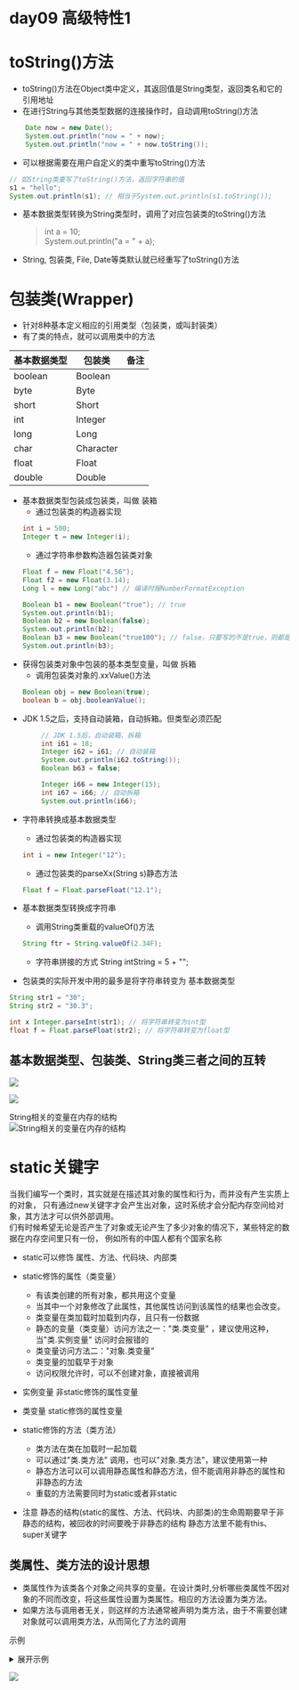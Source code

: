 day09 高级特性1
==

# toString()方法
* toString()方法在Object类中定义，其返回值是String类型，返回类名和它的引用地址
* 在进行String与其他类型数据的连接操作时，自动调用toString()方法
```java
    Date now = new Date();
    System.out.println("now = " + now);
    System.out.println("now = " + now.toString()); 
```
* 可以根据需要在用户自定义的类中重写toString()方法
```java
// 如String类重写了toString()方法，返回字符串的值
s1 = "hello";
System.out.println(s1); // 相当于System.out.println(s1.toString());

```
* 基本数据类型转换为String类型时，调用了对应包装类的toString()方法
    >int a = 10;  
    System.out.println("a = " + a);
    
* String, 包装类, File, Date等类默认就已经重写了toString()方法


    
# 包装类(Wrapper)
* 针对8种基本定义相应的引用类型（包装类，或叫封装类）
* 有了类的特点，就可以调用类中的方法

基本数据类型 |包装类 |备注
:--- |--- |---
boolean |Boolean |
byte |Byte |
short |Short |
int |Integer |
long |Long |
char |Character
float |Float |
double |Double |


* 基本数据类型包装成包装类，叫做 装箱
    *  通过包装类的构造器实现
    ```java
    int i = 500;
    Integer t = new Integer(i);
  
    ````
    * 通过字符串参数构造器包装类对象
    ```java
    Float f = new Float("4.56");
    Float f2 = new Float(3.14);
    Long l = new Long("abc") // 编译时报NumberFormatException
  
    Boolean b1 = new Boolean("true"); // true
    System.out.println(b1);
    Boolean b2 = new Boolean(false);
    System.out.println(b2);
    Boolean b3 = new Boolean("true100"); // false，只要写的不是true，则都是false,能正常编译和运行
    System.out.println(b3);
    ```
* 获得包装类对象中包装的基本类型变量，叫做 拆箱
    * 调用包装类对象的.xxValue()方法
    ```java
    Boolean obj = new Boolean(true);
    boolean b = obj.booleanValue();
    ```
* JDK 1.5之后，支持自动装箱，自动拆箱。但类型必须匹配
```java
        // JDK 1.5后，自动装箱、拆箱
        int i61 = 18;
        Integer i62 = i61; // 自动装箱
        System.out.println(i62.toString());
        Boolean b63 = false;

        Integer i66 = new Integer(15);
        int i67 = i66; // 自动拆箱
        System.out.println(i66);
```

* 字符串转换成基本数据类型
    * 通过包装类的构造器实现
    ```java
    int i = new Integer("12");
    ```
    * 通过包装类的parseXx(String s)静态方法
    ```java
    Float f = Float.parseFloat("12.1");
    ```
* 基本数据类型转换成字符串
    * 调用String类重载的valueOf()方法
    ```java
    String ftr = String.valueOf(2.34F);
    ```
    * 字符串拼接的方式
    String intString = 5 + "";
    
* 包装类的实际开发中用的最多是将字符串转变为 基本数据类型
```java
String str1 = "30";
String str2 = "30.3";

int x Integer.parseInt(str1); // 将字符串转变为int型
float f = Float.parseFloat(str2); // 将字符串转变为float型

```

## 基本数据类型、包装类、String类三者之间的互转
![](./images/基本数据类型、包装类、String类互转.png)

![](./images/基本数据类型、包装类、String类互转2.png)

String相关的变量在内存的结构  
![String相关的变量在内存的结构](./images/new_String.png)


# static关键字
当我们编写一个类时，其实就是在描述其对象的属性和行为，而并没有产生实质上的对象，
只有通过new关键字才会产生出对象，这时系统才会分配内存空间给对象，其方法才可以供外部调用。  
们有时候希望无论是否产生了对象或无论产生了多少对象的情况下，某些特定的数据在内存空间里只有一份，
例如所有的中国人都有个国家名称

* static可以修饰 属性、方法、代码块、内部类
* static修饰的属性（类变量）
    * 有该类创建的所有对象，都共用这个变量
    * 当其中一个对象修改了此属性，其他属性访问到该属性的结果也会改变。
    * 类变量在类加载时加载到内存，且只有一份数据
    * 静态的变量（类变量）访问方法之一："类.类变量"  ，建议使用这种，当"类.实例变量" 访问时会报错的
    * 类变量访问方法二："对象.类变量"
    * 类变量的加载早于对象
    * 访问权限允许时，可以不创建对象，直接被调用

* 实例变量
    非static修饰的属性变量
* 类变量
    static修饰的属性变量

* static修饰的方法（类方法）
    * 类方法在类在加载时一起加载
    * 可以通过"类.类方法" 调用，也可以"对象.类方法"，建议使用第一种
    * 静态方法可以可以调用静态属性和静态方法，但不能调用非静态的属性和非静态的方法
    * 重载的方法需要同时为static或者非static
    
* 注意
    静态的结构(static的属性、方法、代码块、内部类)的生命周期要早于非静态的结构，被回收的时间要晚于非静态的结构
    静态方法里不能有this、super关键字

## 类属性、类方法的设计思想
* 类属性作为该类各个对象之间共享的变量。在设计类时,分析哪些类属性不因对象的不同而改变，将这些属性设置为类属性。相应的方法设置为类方法。
* 如果方法与调用者无关，则这样的方法通常被声明为类方法，由于不需要创建对象就可以调用类方法，从而简化了方法的调用


示例
<details>
<summary>展开示例</summary>

```java

class SportMan {
    // 实例变量
    private String name;
    private int age;

    // 类变量
    static String nationality; // 国籍

    // 构造器
    public SportMan() {
        super();
    }

    public SportMan(String name, int age) {
        super();
        this.name = name;
        this.age = age;
    }

    // 方法
/*    @Override
    public String toString() {
        return "SportMan{" +
                "name='" + name + '\'' +
                ", age=" + age +
                '}';
    }*/

    @Override
    public String toString() {
        return "SportMan{" +
                "name='" + name + '\'' +
                ", age=" + age +
                ", nationality='" + nationality + '\'' +
                '}';
    }

    public String getName() {
        return name;
    }

    public void setName(String name) {
        this.name = name;
    }

    public int getAge() {
        return age;
    }

    public void setAge(int age) {
        this.age = age;
    }

    public static String getNationality() {
        return nationality;
    }

    public static void setNationality(String nationality) {
        SportMan.nationality = nationality;
    }

    public void showAddress() {
        System.out.println("家住石沟");
    }

    public static void showInfo() {
//        System.out.println("name: " + this.name); // 编译报错，这时由于name属性的生命周期决定的
//        showAddress(); //
        System.out.println(nationality);
        System.out.println("绝招技能");
        drive();
    }

    public static void drive() {
        System.out.println("drive car");
    }
}
```
</details>

![](./images/static属性内存结构.png)



